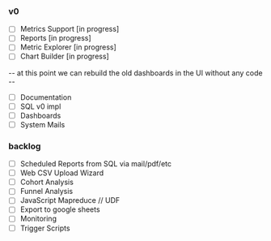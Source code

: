 
### v0

- [ ] Metrics Support [in progress]
- [ ] Reports [in progress]
- [ ] Metric Explorer [in progress]
- [ ] Chart Builder [in progress]

-- at this point we can rebuild the old dashboards in the UI without any code --

- [ ] Documentation
- [ ] SQL v0 impl
- [ ] Dashboards
- [ ] System Mails

### backlog

- [ ] Scheduled Reports from SQL via mail/pdf/etc
- [ ] Web CSV Upload Wizard
- [ ] Cohort Analysis
- [ ] Funnel Analysis
- [ ] JavaScript Mapreduce // UDF
- [ ] Export to google sheets
- [ ] Monitoring
- [ ] Trigger Scripts
